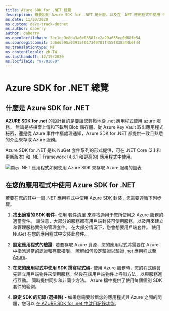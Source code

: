 ```yaml
---
title: Azure SDK for .NET 總覽
description: 概要說明 Azure SDK for .NET 是什麼，以及在 .NET 應用程式中使用 SDK 的基本步驟
ms.date: 11/30/2020
ms.custom: devx-track-dotnet
ms.author: daberry
author: daberry
ms.openlocfilehash: 3ec1ee9e8da3a6e03581ce2a29a655ec0d68fe54
ms.sourcegitcommit: 3d6d6595a03915f617349781f455f838a44b0f44
ms.translationtype: MT
ms.contentlocale: zh-TW
ms.lasthandoff: 12/19/2020
ms.locfileid: "97701070"
---
```

# <a name="azure-sdk-for-net-overview"></a>Azure SDK for .NET 總覽

## <a name="what-is-the-azure-sdk-for-net"></a>什麼是 Azure SDK for .NET

**AZURE SDK for .net** 的設計目的是要讓您輕鬆地從 .net 應用程式使用 azure 服務。  無論是將檔案上傳和下載到 Blob 儲存體、從 Azure Key Vault 取出應用程式秘密，還是從 Azure 事件中樞處理通知，Azure SDK for .NET 都提供一致且熟悉的介面來存取 Azure 服務。  

Azure SDK for .NET 是以 NuGet 套件系列的形式提供，可在 .NET Core (2.1 和更新版本) 和 .NET Framework (4.6.1 和更高的) 應用程式中使用。

![顯示 .NET 應用程式如何使用 Azure SDK 來存取 Azure 服務的圖表](./media/azure-sdk-for-dotnet-overview.png)

## <a name="use-the-azure-sdk-for-net-in-your-applications"></a>在您的應用程式中使用 Azure SDK for .NET

若要在您的其中一個 .NET 應用程式中使用 Azure SDK 封裝，您需要遵循下列步驟。

1. **找出適當的 SDK 套件-** 使用 [套件清單](../packages.md) 來尋找適用于您所使用之 Azure 服務的適當套件。  請注意，大部分的服務都有用戶端封裝可使用服務，以及用來建立和管理服務實例的管理套件。  在大部分情況下，您會想要用戶端套件。  使用 NuGet 在您的應用程式中安裝此套件。

2. **設定應用程式的驗證-** 若要存取 Azure 資源，您的應用程式將需要在 Azure 中指派適當的認證和存取權限。  瞭解如何設定驗證以驗證 [.net 應用程式至 Azure](../authentication.md)。

3. **在您的應用程式中使用 SDK 撰寫程式碼-** 使用 Azure 服務時，您的程式碼會先建立用戶端物件來使用服務，然後在該用戶端物件上呼叫方法，以與服務進行互動。  同時提供同步和非同步方法。  Azure 檔中提供了使用每個個別 SDK 套件的範例。

4. **設定 SDK 的記錄 (選擇性) -** 如果您需要診斷您的應用程式與 Azure 之間的問題，您可以 [在 AZURE SDK for .net 中啟用記錄功能](./logging.md)。
